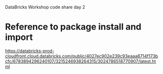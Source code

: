 DataBricks Workshop code share day 2


# Reference to package install and import 

https://databricks-prod-cloudfront.cloud.databricks.com/public/4027ec902e239c93eaaa8714f173bcfc/6783894296240107/3215246938264315/3024786518770907/latest.html

